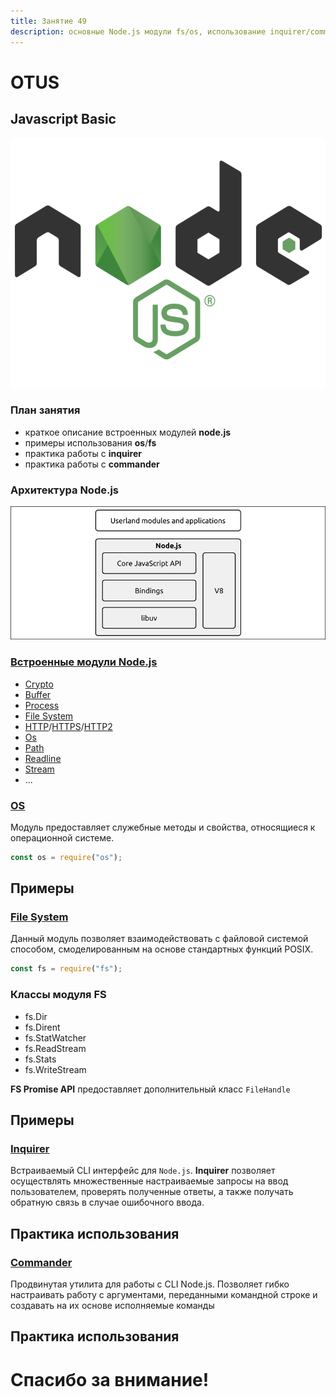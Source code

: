 ```yaml
---
title: Занятие 49
description: основные Node.js модули fs/os, использование inquirer/commander для создания консольных приложений
---
```


# OTUS

## Javascript Basic

<!-- v -->

<img src="./images/nodejs.png" width="520px" height="400px">

<!-- s -->

### План занятия

- краткое описание встроенных модулей **node.js**
- примеры использования **os**/**fs**
- практика работы с **inquirer**
- практика работы с **commander**

<!-- v -->

### Архитектура Node.js

<img src="./images/arch.png">

<!-- v -->

### [Встроенные модули Node.js](https://nodejs.org/dist/latest-v14.x/docs/api/)

- [Crypto](https://nodejs.org/dist/latest-v14.x/docs/api/crypto.html)
- [Buffer](https://nodejs.org/dist/latest-v14.x/docs/api/process.html)
- [Process](https://nodejs.org/dist/latest-v14.x/docs/api/process.html)
- [File System](https://nodejs.org/dist/latest-v14.x/docs/api/fs.html)
- [HTTP](https://nodejs.org/dist/latest-v14.x/docs/api/http.html)/[HTTPS](https://nodejs.org/dist/latest-v14.x/docs/api/https.html)/[HTTP2](https://nodejs.org/dist/latest-v14.x/docs/api/http2.html)
- [Os](https://nodejs.org/dist/latest-v14.x/docs/api/os.html)
- [Path](https://nodejs.org/dist/latest-v14.x/docs/api/path.html)
- [Readline](https://nodejs.org/dist/latest-v14.x/docs/api/readline.html)
- [Stream](https://nodejs.org/dist/latest-v14.x/docs/api/stream.html)
- ...

<!-- v -->

### [OS](https://nodejs.org/dist/latest-v14.x/docs/api/os.html)

Модуль предоставляет служебные методы и свойства, относящиеся к операционной системе.

```js
const os = require("os");
```

<!-- v -->

## Примеры

<!-- v -->

### [File System](https://nodejs.org/dist/latest-v14.x/docs/api/fs.html)

Данный модуль позволяет взаимодействовать с файловой системой способом, смоделированным на основе стандартных функций POSIX.

```js
const fs = require("fs");
```

<!-- v -->

### Классы модуля FS

- fs.Dir
- fs.Dirent
- fs.StatWatcher
- fs.ReadStream
- fs.Stats
- fs.WriteStream

**FS Promise API** предоставляет дополнительный класс `FileHandle`

<!-- v -->

## Примеры

<!-- v -->

### [Inquirer](https://www.npmjs.com/package/inquirer)

Встраиваемый CLI интерфейс для `Node.js`.
**Inquirer** позволяет осуществлять множественные настраиваемые запросы на ввод пользователем, проверять полученные ответы, а также получать обратную связь в случае ошибочного ввода.

<!-- v -->

## Практика использования

<!-- v -->

### [Commander](https://www.npmjs.com/package/commander)

Продвинутая утилита для работы с CLI Node.js. Позволяет гибко настраивать работу с аргументами, переданными командной строке и создавать на их основе исполняемые команды

<!-- v -->

## Практика использования

<!-- v -->

# Спасибо за внимание!
